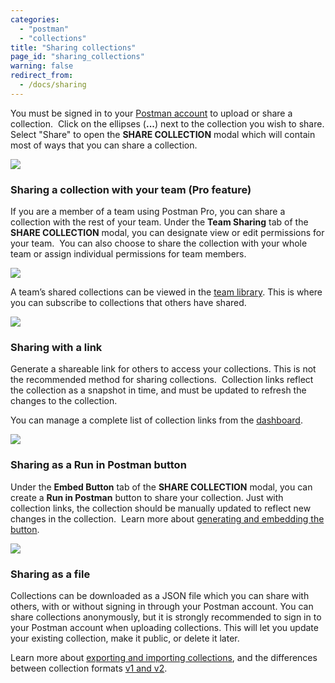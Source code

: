 ```yaml
---
categories:
  - "postman"
  - "collections"
title: "Sharing collections"
page_id: "sharing_collections"
warning: false
redirect_from:
  - /docs/sharing
---
```


You must be signed in to your [Postman account](/docs/postman/launching_postman/postman_account) to upload or share a collection.  Click on the ellipses (**...**) next to the collection you wish to share. Select "Share" to open the **SHARE COLLECTION** modal which will contain most of ways that you can share a collection.

![](https://s3.amazonaws.com/postman-static-getpostman-com/postman-docs/58564542.png)

### Sharing a collection with your team (Pro feature)

If you are a member of a team using Postman Pro, you can share a collection with the rest of your team. Under the **Team Sharing** tab of the **SHARE COLLECTION** modal, you can designate view or edit permissions for your team.  You can also choose to share the collection with your whole team or assign individual permissions for team members. 

![](https://s3.amazonaws.com/postman-static-getpostman-com/postman-docs/59137211.png)

A team’s shared collections can be viewed in the [team library](/docs/postman/team_library/sharing). This is where you can subscribe to collections that others have shared.

![](https://s3.amazonaws.com/postman-static-getpostman-com/postman-docs/58589238.png)

### Sharing with a link

Generate a shareable link for others to access your collections. This is not the recommended method for sharing collections.  Collection links reflect the collection as a snapshot in time, and must be updated to refresh the changes to the collection.

You can manage a complete list of collection links from the<a> </a>[dashboard](https://app.getpostman.com/dashboard/collections/links).

![](https://s3.amazonaws.com/postman-static-getpostman-com/postman-docs/58564829.png)

### Sharing as a Run in Postman button

Under the **Embed Button** tab of the **SHARE COLLECTION** modal, you can create a **Run in Postman** button to share your collection. Just with collection links, the collection should be manually updated to reflect new changes in the collection.  Learn more about [generating and embedding the button](/docs/postman_for_publishers/run_button/creating_run_button).

![](https://s3.amazonaws.com/postman-static-getpostman-com/postman-docs/58564746.png)

### Sharing as a file

Collections can be downloaded as a JSON file which you can share with others, with or without signing in through your Postman account. You can share collections anonymously, but it is strongly recommended to sign in to your Postman account when uploading collections. This will let you update your existing collection, make it public, or delete it later.

Learn more about [exporting and importing collections](/docs/postman/collections/data_formats), and the differences between collection formats [v1 and v2](http://blog.getpostman.com/2015/06/05/travelogue-of-postman-collection-format-v2/).

